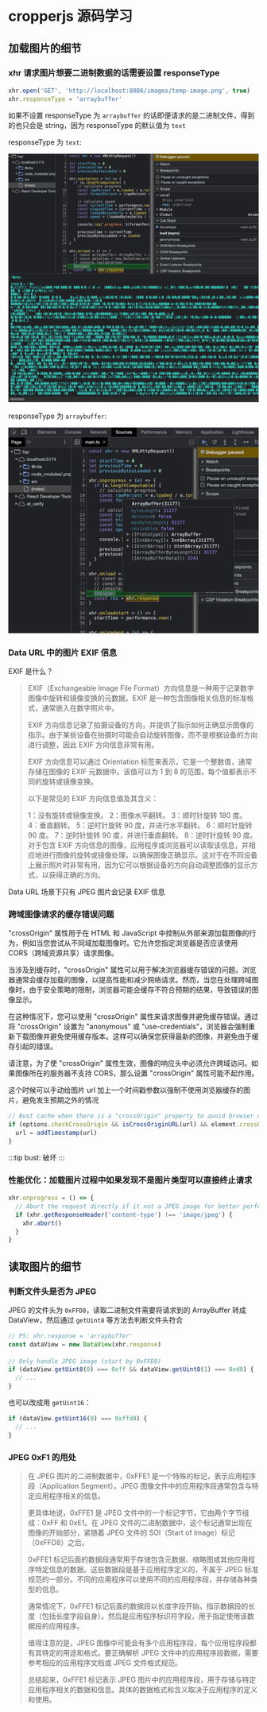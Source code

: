 # cropperjs 源码学习

## 加载图片的细节

### xhr 请求图片想要二进制数据的话需要设置 responseType

```js
xhr.open('GET', 'http://localhost:8086/images/temp-image.png', true)
xhr.responseType = 'arraybuffer'
```

如果不设置 responseType 为 `arraybuffer` 的话即便请求的是二进制文件，得到的也只会是 string，因为 responseType 的默认值为 `text`

responseType 为 `text`:

![responseType为text的效果](images/responseType为text的效果.png)

responseType 为 `arraybuffer`:

![responseType为arraybuffer的效果](images/responseType为arraybuffer的效果.png)

### Data URL 中的图片 EXIF 信息

EXIF 是什么？

> EXIF（Exchangeable Image File Format）方向信息是一种用于记录数字图像中旋转和镜像变换的元数据。EXIF 是一种包含图像相关信息的标准格式，通常嵌入在数字照片中。
>
> EXIF 方向信息记录了拍摄设备的方向，并提供了指示如何正确显示图像的指示。由于某些设备在拍摄时可能会自动旋转图像，而不是根据设备的方向进行调整，因此 EXIF 方向信息非常有用。
>
> EXIF 方向信息可以通过 Orientation 标签来表示，它是一个整数值，通常存储在图像的 EXIF 元数据中。该值可以为 1 到 8 的范围，每个值都表示不同的旋转或镜像变换。
>
> 以下是常见的 EXIF 方向信息值及其含义：
>
> 1：没有旋转或镜像变换。
> 2：图像水平翻转。
> 3：顺时针旋转 180 度。
> 4：垂直翻转。
> 5：逆时针旋转 90 度，并进行水平翻转。
> 6：顺时针旋转 90 度。
> 7：逆时针旋转 90 度，并进行垂直翻转。
> 8：逆时针旋转 90 度。
> 对于包含 EXIF 方向信息的图像，应用程序或浏览器可以读取该信息，并相应地进行图像的旋转或镜像处理，以确保图像正确显示。这对于在不同设备上展示照片时非常有用，因为它可以根据设备的方向自动调整图像的显示方式，以获得正确的方向。

Data URL 场景下只有 JPEG 图片会记录 EXIF 信息

### 跨域图像请求的缓存错误问题

"crossOrigin" 属性用于在 HTML 和 JavaScript 中控制从外部来源加载图像的行为，例如当您尝试从不同域加载图像时。它允许您指定浏览器是否应该使用 CORS（跨域资源共享）请求图像。

当涉及到缓存时，"crossOrigin" 属性可以用于解决浏览器缓存错误的问题。浏览器通常会缓存加载的图像，以提高性能和减少网络请求。然而，当您在处理跨域图像时，由于安全策略的限制，浏览器可能会缓存不符合预期的结果，导致错误的图像显示。

在这种情况下，您可以使用 "crossOrigin" 属性来请求图像并避免缓存错误。通过将 "crossOrigin" 设置为 "anonymous" 或 "use-credentials"，浏览器会强制重新下载图像并避免使用缓存版本。这样可以确保您获得最新的图像，并避免由于缓存引起的错误。

请注意，为了使 "crossOrigin" 属性生效，图像的响应头中必须允许跨域访问。如果图像所在的服务器不支持 CORS，那么设置 "crossOrigin" 属性可能不起作用。

这个时候可以手动给图片 url 加上一个时间戳参数以强制不使用浏览器缓存的图片，避免发生预期之外的情况

```js
// Bust cache when there is a "crossOrigin" property to avoid browser cache error
if (options.checkCrossOrigin && isCrossOriginURL(url) && element.crossOrigin) {
  url = addTimestamp(url)
}
```

:::tip
bust: 破坏
:::

### 性能优化：加载图片过程中如果发现不是图片类型可以直接终止请求

```js
xhr.onprogress = () => {
  // Abort the request directly if it not a JPEG image for better performance
  if (xhr.getResponseHeader('content-type') !== 'image/jpeg') {
    xhr.abort()
  }
}
```

## 读取图片的细节

### 判断文件头是否为 JPEG

JPEG 的文件头为 `0xFFD8`，读取二进制文件需要将请求到的 ArrayBuffer 转成 DataView，然后通过 `getUint8` 等方法去判断文件头符合

```js
// PS: xhr.response = 'arraybuffer'
const dataView = new DataView(xhr.response)

// Only handle JPEG image (start by 0xFFD8)
if (dataView.getUint8(0) === 0xff && dataView.getUint8(1) === 0xd8) {
  // ...
}
```

也可以改成用 `getUint16`：

```js
if (dataView.getUint16(0) === 0xffd8) {
  // ...
}
```

### JPEG 0xF1 的用处

> 在 JPEG 图片的二进制数据中，0xFFE1 是一个特殊的标记，表示应用程序段（Application Segment）。JPEG 图像文件中的应用程序段通常包含与特定应用程序相关的信息。
>
> 更具体地说，0xFFE1 是 JPEG 文件中的一个标记字节，它由两个字节组成：0xFF 和 0xE1。在 JPEG 文件的二进制数据中，这个标记通常出现在图像的开始部分，紧随着 JPEG 文件的 SOI（Start of Image）标记（0xFFD8）之后。
>
> 0xFFE1 标记后面的数据段通常用于存储包含元数据、缩略图或其他应用程序特定信息的数据。这些数据段是基于应用程序定义的，不属于 JPEG 标准规范的一部分。不同的应用程序可以使用不同的应用程序段，并存储各种类型的信息。
>
> 通常情况下，0xFFE1 标记后面的数据段以长度字段开始，指示数据段的长度（包括长度字段自身）。然后是应用程序标识符字段，用于指定使用该数据段的应用程序。
>
> 值得注意的是，JPEG 图像中可能会有多个应用程序段，每个应用程序段都有其特定的用途和格式。要正确解析 JPEG 文件中的应用程序段数据，需要参考相应的应用程序文档或 JPEG 文件格式规范。
>
> 总结起来，0xFFE1 标记表示 JPEG 图片中的应用程序段，用于存储与特定应用程序相关的数据和信息。具体的数据格式和含义取决于应用程序的定义和使用。
